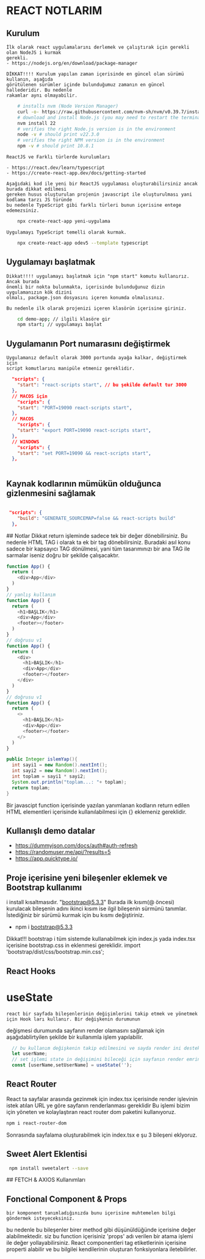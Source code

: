 # REACT NOTLARIM

## Kurulum

    İlk olarak react uygulamalarını derlemek ve çalıştırak için gerekli olan NodeJS i kurmak 
    gerekli.
    - https://nodejs.org/en/download/package-manager

    DİKKAT!!!! Kurulum yapılan zaman içerisinde en güncel olan sürümü kullanın, aşağıda 
    görütülenen sürümler içinde bulunduğumuz zamanın en güncel hallederidir. Bu nedenle
    rakamlar aynı olmayabilir.

```bash
    # installs nvm (Node Version Manager)
    curl -o- https://raw.githubusercontent.com/nvm-sh/nvm/v0.39.7/install.sh | bash
    # download and install Node.js (you may need to restart the terminal)
    nvm install 22
    # verifies the right Node.js version is in the environment
    node -v # should print v22.3.0
    # verifies the right NPM version is in the environment
    npm -v # should print 10.8.1
```

    ReactJS ve Farklı türlerde kurulumları 

    - https://react.dev/learn/typescript
    - https://create-react-app.dev/docs/getting-started

    Aşağıdaki kod ile yeni bir ReactJS uygulaması oluşturabilirsiniz ancak burada dikkat edilmesi
    gereken husus oluşturulan projenin javascript ile oluşturulması yani kodlama tarzı JS türünde
    bu nedenle TypeScript gibi farklı türleri bunun içerisine entege edemezsiniz.

```bash
    npx create-react-app yeni-uygulama
```
    Uygulamayı TypeScript temelli olarak kurmak.

```bash
    npx create-react-app odev5 --template typescript
```

## Uygulamayı başlatmak 

    Dikkat!!!! uygulamayı başlatmak için "npm start" komutu kullanırız. Ancak burada   
    önemli bir nokta bulunmakta, içerisinde bulunduğunuz dizin uygulamanızın kök dizini 
    olmalı, package.json dosyasını içeren konumda olmalısınız.

    Bu nedenle ilk olarak projenizi içeren klasörün içerisine giriniz.

```bash
    cd demo-app; // ilgili klasöre gir
    npm start; // uygulamayı başlat
```

## Uygulamanın Port numarasını değiştirmek

    Uygulamanız default olarak 3000 portunda ayağa kalkar, değiştirmek için 
    script komutlarını manipüle etmeniz gereklidir.

```json
  "scripts": {
    "start": "react-scripts start", // bu şekilde default tur 3000
  },
  // MACOS için
    "scripts": {
    "start": "PORT=19090 react-scripts start", 
  },
  // MACOS 
    "scripts": {
    "start": "export PORT=19090 react-scripts start", 
  },
  // WINDOWS 
    "scripts": {
    "start": "set PORT=19090 && react-scripts start", 
  },
  
```

## Kaynak kodlarının mümükün olduğunca gizlenmesini sağlamak

```json

 "scripts": {
    "build": "GENERATE_SOURCEMAP=false && react-scripts build"
  },

```

## Notlar
      Dikkat return işleminde sadece tek bir değer dönebilirsiniz. Bu nedenle 
  HTML TAG i olarak ta ek bir tag dönebilirsiniz.
      Buradaki asıl konu sadece bir kapsayıcı TAG dönülmesi, yani tüm tasarımınızı
  bir ana TAG ile sarmalar iseniz doğru bir şekilde çalışacaktır.
```js
function App() {
  return (
    <div>App</div>
  )
}
// yanlış kullanım
function App() {
  return (
    <h1>BAŞLIK</h1>
    <div>App</div>
    <footer></footer>
  )
}
// doğrusu v1
function App() {
  return (
    <div>
      <h1>BAŞLIK</h1>
      <div>App</div>
      <footer></footer>
    </div>
  )
}
// doğrusu v1
function App() {
  return (
    <>
      <h1>BAŞLIK</h1>
      <div>App</div>
      <footer></footer>
    </>
  )
}
```

```java
public Integer islemYap(){
  int sayi1 = new Random().nextInt();
  int sayi2 = new Random().nextInt();
  int toplam = sayi1 * sayi2;
  System.out.println("toplam...: "+ toplam);
  return toplam;
}
```

  Bir javascipt function içerisinde yazılan yanımlanan kodların return edilen HTML
  elementleri içerisinde kullanılabilmesi için {} eklemeniz gereklidir.


## Kullanışlı demo datalar

  - https://dummyjson.com/docs/auth#auth-refresh
  - https://randomuser.me/api/?results=5
  - https://app.quicktype.io/

## Proje içerisine yeni bileşenler eklemek ve Bootstrap kullanımı
  i install kısaltmasıdır. "bootstrap@5.3.3" Burada ilk kısım(@ öncesi) kurulacak bileşenin adını ikinci kısım ise ilgil bileşenin sürmünü tanımlar. İstediğiniz bir sürümü kurmak
  için bu kısmı değiştiriniz.

  - npm i bootstrap@5.3.3 

  Dikkat!!! bootstrap i tüm sistemde kullanabilmek için index.js yada index.tsx içerisine bootstrap.css in eklenmesi gereklidir.
  import 'bootstrap/dist/css/bootstrap.min.css';

## React Hooks

# useState

    react bir sayfada bileşenlerinin değişimlerini takip etmek ve yönetmek için Hook ları kullanır. Bir değişkenin durumunun
  değişmesi durumunda sayfanın render olamasını sağlamak için aşağıdablirtyilen şekilde bir kullanımla işlem yapılabilir.
  
```js
  // bu kullanım değişkenin takip edilmesini ve sayda render ini desteklemez.
  let userName;
  // set işlemi state in değişimini bileceği için sayfanın render emrinin verebilir.
  const [userName,setUserName] = useState('');
```

## React Router

  React ta sayfalar arasında gezinmek için index.tsx içerisinde render işlevinin istek atılan 
  URL ye göre sayfanın renderlanması gereklidir Bu işlemi bizim için yöneten ve kolaylaştıran
  react router dom paketini kullanıyoruz.

```bash
npm i react-router-dom
```
  Sonrasında sayfalama oluşturabilmek için index.tsx e şu 3 bileşeni eklyoruz.


## Sweet Alert Eklentisi

```bash
 npm install sweetalert --save
```
  
## FETCH & AXIOS Kullanımları


## Fonctional Component & Props

    bir komponent tanımladığınızda bunu içerisine muhtemelen bilgi göndermek isteyeceksiniz.
  bu nedenle bu bileşenler birer method gibi düşünüldüğünde içerisine değer alabilmektedir.
  siz bu function içerisiniz 'props' adı verilen bir atama işlemi ile değer yollayabilirsiniz.
  React componentleri tag etiketlerinin içerisine properti alabilir ve bu bilgilei kendilerinin
  oluşturan fonksiyonlara iletebilirler.
  